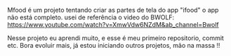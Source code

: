 Mfood é um projeto tentando criar as partes de tela do app "ifood" o app não está completo.
usei de referência o video do BWOLF: https://www.youtube.com/watch?v=XmwVdw6NZdM&ab_channel=Bwolf

Nesse projeto eu aprendi muito, e esse é meu primeiro repositorio, commit etc.
Bora evoluir mais, já estou iniciando outros projetos, mão na massa !!




